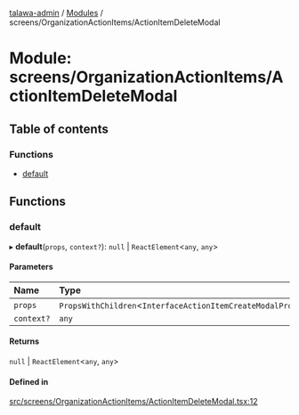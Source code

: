 [talawa-admin](../README.md) / [Modules](../modules.md) / screens/OrganizationActionItems/ActionItemDeleteModal

# Module: screens/OrganizationActionItems/ActionItemDeleteModal

## Table of contents

### Functions

- [default](screens_OrganizationActionItems_ActionItemDeleteModal.md#default)

## Functions

### default

▸ **default**(`props`, `context?`): ``null`` \| `ReactElement`\<`any`, `any`\>

#### Parameters

| Name | Type |
| :------ | :------ |
| `props` | `PropsWithChildren`\<`InterfaceActionItemCreateModalProps`\> |
| `context?` | `any` |

#### Returns

``null`` \| `ReactElement`\<`any`, `any`\>

#### Defined in

[src/screens/OrganizationActionItems/ActionItemDeleteModal.tsx:12](https://github.com/chandel-aman/talawa-admin/blob/99e6195/src/screens/OrganizationActionItems/ActionItemDeleteModal.tsx#L12)
